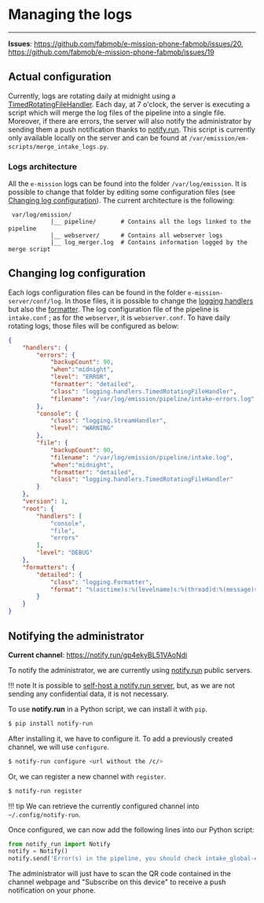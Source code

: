 # Managing the logs
___

**Issues**: https://github.com/fabmob/e-mission-phone-fabmob/issues/20, https://github.com/fabmob/e-mission-phone-fabmob/issues/19

## Actual configuration

Currently, logs are rotating daily at midnight using a [TimedRotatingFileHandler](https://docs.python.org/3/library/logging.handlers.html#timedrotatingfilehandler). Each day, at 7 o'clock, the server is executing a script which will merge the log files of the pipeline into a single file. Moreover, if there are errors, the server will also notify the administrator by sending them a push notification thanks to [notify.run](https://notify.run/). This script is currently only available locally on the server and can be found at `/var/emission/em-scripts/merge_intake_logs.py`. 

### Logs architecture

All the `e-mission` logs can be found into the folder `/var/log/emission`. It is possible to change that folder by editing some configuration files (see [Changing log configuration](#changing-log-configuration)). The current architecture is the following:

```
 var/log/emission/
            |__ pipeline/       # Contains all the logs linked to the pipeline
            |__ webserver/      # Contains all webserver logs
            |__ log_merger.log  # Contains information logged by the merge script
```

## Changing log configuration

Each logs configuration files can be found in the folder `e-mission-server/conf/log`. In those files, it is possible to change the [logging handlers](https://docs.python.org/3/library/logging.handlers.html) but also the [formatter](https://docs.python.org/3/library/logging.handlers.html). The log configuration file of the pipeline is `intake.conf` ; as for the `webserver`, it is `webserver.conf`. To have daily rotating logs, those files will be configured as below:

```json
{
    "handlers": {
        "errors": {
            "backupCount": 90,
            "when":"midnight",
            "level": "ERROR",
            "formatter": "detailed",
            "class": "logging.handlers.TimedRotatingFileHandler",
            "filename": "/var/log/emission/pipeline/intake-errors.log"
        },
        "console": {
            "class": "logging.StreamHandler",
            "level": "WARNING"
        },
        "file": {
            "backupCount": 90,
            "filename": "/var/log/emission/pipeline/intake.log",
            "when":"midnight",
            "formatter": "detailed",
            "class": "logging.handlers.TimedRotatingFileHandler"
        }
    },
    "version": 1,
    "root": {
        "handlers": [
            "console",
            "file",
            "errors"
        ],
        "level": "DEBUG"
    },
    "formatters": {
        "detailed": {
            "class": "logging.Formatter",
            "format": "%(asctime)s:%(levelname)s:%(thread)d:%(message)s"
        }
    }
}
```

## Notifying the administrator

**Current channel**: https://notify.run/gp4ekyBL51VAoNdi

To notify the administrator, we are currently using [notify.run](https://notify.run) public servers. 

!!! note 
    It is possible to [self-host a notify.run server](https://github.com/paulgb/notify.run/tree/master/server), but, as we are not sending any confidential data, it is not necessary. 

To use **notify.run** in a Python script, we can install it with `pip`.

```bash
$ pip install notify-run
```

After installing it, we have to configure it. To add a previously created channel, we will use `configure`.

```bash
$ notify-run configure <url without the /c/>
```

Or, we can register a new channel with `register`.

```bash
$ notify-run register
```

!!! tip
    We can retrieve the currently configured channel into `~/.config/notify-run`.

Once configured, we can now add the following lines into our Python script: 

```python
from notify_run import Notify
notify = Notify()
notify.send('Error(s) in the pipeline, you should check intake_global-errors.log')
```

The administrator will just have to scan the QR code contained in the channel webpage and "Subscribe on this device" to receive a push notification on your phone. 
